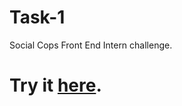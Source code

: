 # Task-1
Social Cops Front End Intern challenge. 

# Try it <a href="http://girishrawat.github.io/Task-1/">here</a>.
